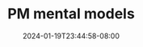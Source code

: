 ---
title: "PM mental models"
description: Mental models are simple expressions of complex processes or relationships.
image: images/article-4.png
publication: "Demi WIlkinson"
tags: ["Product", "Research", "Frameworks"]
date: "2024-01-19T23:44:58-08:00"
link: articles/2024-01-19-PM-mental-models
---